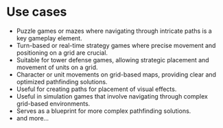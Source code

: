 # Use cases

- Puzzle games or mazes where navigating through intricate paths is a key gameplay element.
- Turn-based or real-time strategy games where precise movement and positioning on a grid are crucial.
- Suitable for tower defense games, allowing strategic placement and movement of units on a grid.
- Character or unit movements on grid-based maps, providing clear and optimized pathfinding solutions.
- Useful for creating paths for placement of visual effects.
- Useful in simulation games that involve navigating through complex grid-based environments.
- Serves as a blueprint for more complex pathfinding solutions.
- and more...
